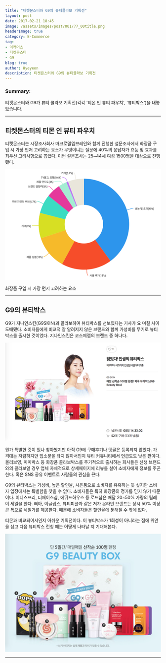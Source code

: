 ```yaml
---
title: "티켓몬스터와 G9의 뷰티콜라보 기획전"
layout: post
date: 2017-02-21 18:45
image: /assets/images/post/001/77_00title.png
headerImage: true
category: E-Commerce
tag:
- 이커머스
- 티켓몬스터
- G9
blog: true
author: Hyeyeon
description: 티켓몬스터와 G9의 뷰티콜라보 기획전
---
```


### Summary:

티켓몬스터와 G9가 뷰티 콜라보 기획전(각각 '티몬 인 뷰티 파우치', '뷰티박스')을 내놓았습니다.

---

## 티켓몬스터의 티몬 인 뷰티 파우치

티켓몬스터는 시장조사회사 마크로밀엠브레인와 함께 진행한 설문조사에서 화장품 구입 시 가장 먼저 고려하는 요소가 무엇이냐는 질문에 40%의 응답자가 효능 및 효과를 최우선 고려사항으로 뽑았다. 이번 설문조사는 25~44세 여성 1500명을 대상으로 진행됐다.

![pic1](/assets/images/post/001/77_01.png)
<figcaption class=caption>화장품 구입 시 가장 먼저 고려하는 요소</figcaption>



---

## G9의 뷰티박스

G9가 지나인스킨(G9SKIN)과 콜라보하여 뷰티박스를 선보였다는 기사가 요 며칠 사이 도배됐다. 소비자들에게 비교적 잘 알려지지 않은 브랜드와 함께 가성비를 무기로 뷰티박스를 출시한 것이었다. 지나인스킨은 코스메랩의 브랜드 중 하나다.

![pic2](/assets/images/post/001/77_02.png)

뭔가 특별한 것이 있나 찾아봤지만 아직 G9에 구매후기나 댓글은 등록되지 않았다. 가격대는 저렴하지만 입소문을 타지 않아서인지 뷰티 커뮤니티에서 언급도도 낮은 편이다. 올리브영, 미미박스 등 화장품 콜라보박스를 주기적으로 출시하는 회사들은 신생 브랜드와의 콜라보일 경우 업체 자체적으로 상세페이지에 리뷰를 실어 소비자에게 정보를 주곤 한다. 혹은 SNS 공유 이벤트로 사람들의 관심을 끈다.

G9의 뷰티박스는 가성비, 높은 할인율, 사은품으로 소비자를 유혹하는 듯 싶지만 소비자 입장에서는 특별함을 찾을 수 없다. 소비자들은 특히 화장품의 정가를 믿지 않기 때문이다. 이니스프리, 더페이스샵, 에뛰드하우스 등 로드샵은 매달 20~50% 가량의 릴레이 세일을 한다. 삐아, 이글립스, 뷰티피플과 같은 저가 온라인 브랜드는 상시 50% 이상 큰 폭으로 세일가를 제공한다. 때문에 소비자들은 할인율에 둔해질 수 밖에 없다.

티몬과 비교되어서인지 아쉬운 기획전이다. 이 뷰티박스가 1회성이 아니라는 점에 위안을 삼고 다음 뷰티박스 런칭 때는 어떻게 나타날 지 기대해본다.

![pic3](/assets/images/post/001/77_03.png)

---
